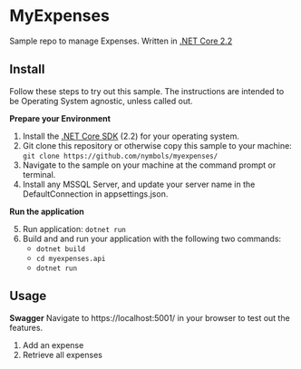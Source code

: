 # MyExpenses
Sample repo to manage Expenses. Written in [.NET Core 2.2](https://dotnet.microsoft.com/download/dotnet-core/2.2)

## Install

Follow these steps to try out this sample. The instructions are intended to be Operating System agnostic, unless called out. 

**Prepare your Environment**

1. Install the [.NET Core SDK](https://dotnet.microsoft.com/download/dotnet-core/2.2) (2.2) for your operating system.
2. Git clone this repository or otherwise copy this sample to your machine: `git clone https://github.com/nymbols/myexpenses/`
3. Navigate to the sample on your machine at the command prompt or terminal.
4. Install any MSSQL Server, and update your server name in the DefaultConnection in appsettings.json.

**Run the application**

5. Run application: `dotnet run`
6. Build and and  run your application with the following two commands:
   - `dotnet build`
   - `cd myexpenses.api`
   - `dotnet run`
   
## Usage

**Swagger**
Navigate to https://localhost:5001/ in your browser to test out the features.
1. Add an expense
2. Retrieve all expenses

